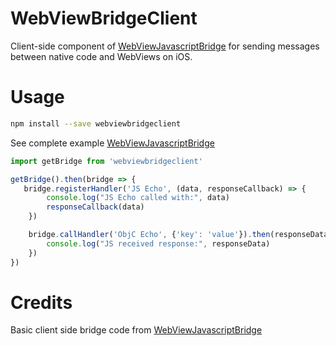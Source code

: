 # WebViewBridgeClient

Client-side component of [WebViewJavascriptBridge](https://github.com/marcuswestin/WebViewJavascriptBridge) for sending messages between native code and WebViews on iOS.

# Usage

```bash
npm install --save webviewbridgeclient
```

See complete example [WebViewJavascriptBridge](https://github.com/marcuswestin/WebViewJavascriptBridge#examples)

```js
import getBridge from 'webviewbridgeclient'

getBridge().then(bridge => {
   bridge.registerHandler('JS Echo', (data, responseCallback) => {
        console.log("JS Echo called with:", data)
        responseCallback(data)
    })

    bridge.callHandler('ObjC Echo', {'key': 'value'}).then(responseData => {
        console.log("JS received response:", responseData)
    })
})
```

# Credits
Basic client side bridge code from [WebViewJavascriptBridge](https://github.com/marcuswestin/WebViewJavascriptBridge)